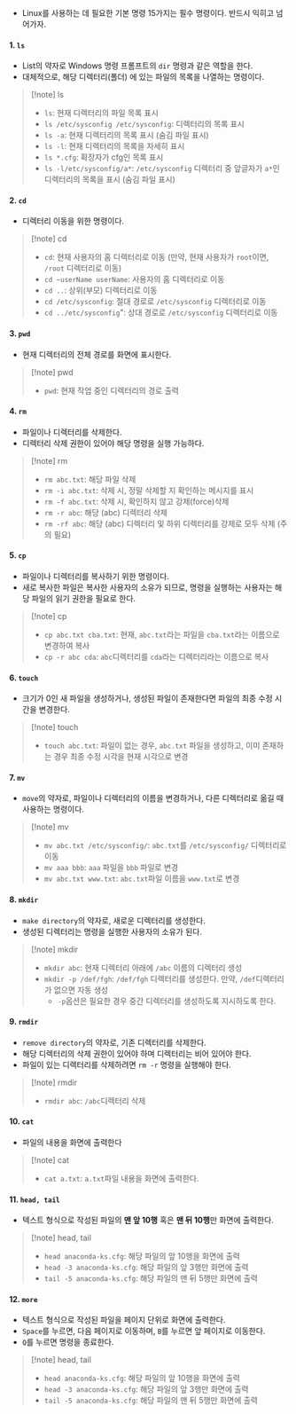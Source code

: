 - Linux를 사용하는 데 필요한 기본 명령 15가지는 필수 명령이다. 반드시 익히고 넘어가자.

#### 1. `ls`
 - List의 약자로 Windows 명령 프롬프트의 `dir` 명령과 같은 역할을 한다. 
 - 대체적으로, 해당 디렉터리(폴더) 에 있는 파일의 목록을 나열하는 명령이다.

> [!note] ls
> - `ls`: 현재 디렉터리의 파일 목록 표시
> - `ls /etc/sysconfig /etc/sysconfig`: 디렉터리의 목록 표시
> - `ls -a`: 현재 디렉터리의 목록 표시 (숨김 파일 표시)
> - `ls -l`: 현재 디렉터리의 목록을 자세히 표시
> - `ls *.cfg`: 확장자가 cfg인 목록 표시
> - `ls -l/etc/sysconfig/a*`: `/etc/sysconfig` 디렉터리 중 앞글자가 `a*`인 디렉터리의 목록을 표시 (숨김 파일 표시)

#### 2. `cd`
- 디렉터리 이동을 위한 명령이다.

> [!note] cd
> - `cd`: 현재 사용자의 홈 디렉터리로 이동 (만약, 현재 사용자가 `root`이면, `/root` 디렉터리로 이동)
> - `cd ~userName userName`: 사용자의 홈 디렉터리로 이동
> - `cd ..`: 상위(부모) 디렉터리로 이동
> - `cd /etc/sysconfig`: 절대 경로로 `/etc/sysconfig` 디렉터리로 이동
> - `cd ../etc/sysconfig`": 상대 경로로 `/etc/sysconfig` 디렉터리로 이동

#### 3. `pwd`
- 현재 디렉터리의 전체 경로를 화면에 표시한다.

> [!note] pwd
> - `pwd`: 현재 작업 중인 디렉터리의 경로 출력

#### 4. `rm`
- 파일이나 디렉터리를 삭제한다.
- 디렉터리 삭제 권한이 있어야 해당 명령을 실행 가능하다.

> [!note] rm
> - `rm abc.txt`: 해당 파일 삭제
> - `rm -i abc.txt`: 삭제 시, 정말 삭제할 지 확인하는 메시지를 표시
> - `rm -f abc.txt`: 삭제 시, 확인하지 않고 강제(force)삭제
> - `rm -r abc`: 해당 (abc) 디렉터리 삭제
> - `rm -rf abc`: 해당 (abc) 디렉터리 및 하위 디렉터리를 강제로 모두 삭제 (주의 필요)

#### 5. `cp`
- 파일이나 디렉터리를 복사하기 위한 명령이다.
- 새로 복사한 파일은 복사한 사용자의 소유가 되므로, 명령을 실행하는 사용자는 해당 파일의 읽기 권한을 필요로 한다.

> [!note] cp
> - `cp abc.txt cba.txt`: 현재, `abc.txt`라는 파일을 `cba.txt`라는 이름으로 변경하여 복사
> - `cp -r abc cda`: `abc`디렉터리를 `cda`라는 디렉터리라는 이름으로 복사

#### 6. `touch`
- 크기가 0인 새 파일을 생성하거나, 생성된 파일이 존재한다면 파일의 최종 수정 시간을 변경한다.

> [!note] touch
> - `touch abc.txt`: 파일이 없는 경우, `abc.txt` 파일을 생성하고, 이미 존재하는 경우 최종 수정 시각을 현재 시각으로 변경

#### 7. `mv`
- `move`의 약자로, 파일이나 디렉터리의 이름을 변경하거나, 다른 디렉터리로 옮길 때 사용하는 명령이다.

> [!note] mv
> - `mv abc.txt /etc/sysconfig/`: `abc.txt`를 `/etc/sysconfig/` 디렉터리로 이동
> - `mv aaa bbb`: `aaa` 파일을 `bbb` 파일로 변경
> - `mv abc.txt www.txt`: `abc.txt`파일 이름을 `www.txt`로 변경

#### 8. `mkdir`
- `make directory`의 약자로, 새로운 디렉터리를 생성한다.
- 생성된 디렉터리는 명령을 실행한 사용자의 소유가 된다.

> [!note] mkdir
> - `mkdir abc`: 현재 디렉터리 아래에 `/abc` 이름의 디렉터리 생성
> - `mkdir -p /def/fgh`: `/def/fgh` 디렉터리를 생성한다. 만약, `/def`디렉터리가 없으면 자동 생성
> 	- `-p`옵션은 필요한 경우 중간 디렉터리를 생성하도록 지시하도록 한다.

#### 9. `rmdir`
- `remove directory`의 약자로, 기존 디렉터리를 삭제한다.
- 해당 디렉터리의 삭제 권한이 있어야 하며 디렉터리는 비어 있어야 한다.
- 파일이 있는 디렉터리를 삭제하려면 `rm -r` 명령을 실행해야 한다.

> [!note] rmdir
> - `rmdir abc`: `/abc`디렉터리 삭제

#### 10. `cat`
- 파일의 내용을 화면에 출력한다

> [!note] cat
> - `cat a.txt`: `a.txt`파일 내용을 화면에 출력한다.

#### 11. `head, tail`
- 텍스트 형식으로 작성된 파일의 **맨 앞 10행** 혹은 **맨 뒤 10행**만 화면에 출력한다.

> [!note] head, tail
> - `head anaconda-ks.cfg`: 해당 파일의 앞 10행을 화면에 출력
> - `head -3 anaconda-ks.cfg`: 해당 파일의 앞 3행만 화면에 출력
> - `tail -5 anaconda-ks.cfg`: 해당 파일의 맨 뒤 5행만 화면에 출력

#### 12. `more`
- 텍스트 형식으로 작성된 파일을 페이지 단위로 화면에 출력한다.
- `Space`를 누르면, 다음 페이지로 이동하며, `B`를 누르면 앞 페이지로 이동한다.
- `Q`를 누르면 명령을 종료한다.

> [!note] head, tail
> - `head anaconda-ks.cfg`: 해당 파일의 앞 10행을 화면에 출력
> - `head -3 anaconda-ks.cfg`: 해당 파일의 앞 3행만 화면에 출력
> - `tail -5 anaconda-ks.cfg`: 해당 파일의 맨 뒤 5행만 화면에 출력
